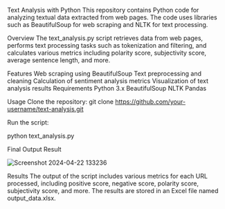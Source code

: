 

Text Analysis with Python
This repository contains Python code for analyzing textual data extracted from web pages. The code uses libraries such as BeautifulSoup for web scraping and NLTK for text processing.

Overview
The text_analysis.py script retrieves data from web pages, performs text processing tasks such as tokenization and filtering, and calculates various metrics including polarity score, subjectivity score, average sentence length, and more.

Features
Web scraping using BeautifulSoup
Text preprocessing and cleaning
Calculation of sentiment analysis metrics
Visualization of text analysis results
Requirements
Python 3.x
BeautifulSoup
NLTK
Pandas

Usage
Clone the repository:
git clone https://github.com/your-username/text-analysis.git

Run the script:

python text_analysis.py

Final Output Result

![Screenshot 2024-04-22 133236](https://github.com/shivam-th11/BlackCoffer-Text-Analysis/assets/151666394/3c0a4696-240e-43e8-af12-50f1138da860)












Results
The output of the script includes various metrics for each URL processed, including positive score, negative score, polarity score, subjectivity score, and more. The results are stored in an Excel file named output_data.xlsx.
